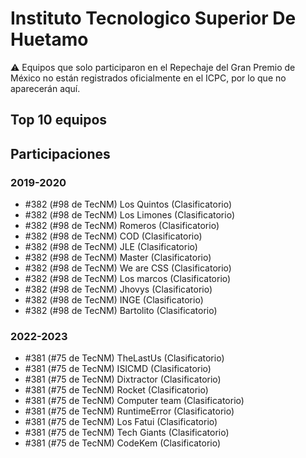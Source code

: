 # Instituto Tecnologico Superior De Huetamo

:warning: Equipos que solo participaron en el Repechaje del Gran Premio de México no están registrados oficialmente en el ICPC, por lo que no aparecerán aquí.

## Top 10 equipos


## Participaciones

### 2019-2020

- #382 (#98 de TecNM) Los Quintos (Clasificatorio)
- #382 (#98 de TecNM) Los Limones (Clasificatorio)
- #382 (#98 de TecNM) Romeros (Clasificatorio)
- #382 (#98 de TecNM) COD (Clasificatorio)
- #382 (#98 de TecNM) JLE (Clasificatorio)
- #382 (#98 de TecNM) Master (Clasificatorio)
- #382 (#98 de TecNM) We are CSS (Clasificatorio)
- #382 (#98 de TecNM) Los marcos (Clasificatorio)
- #382 (#98 de TecNM) Jhovys (Clasificatorio)
- #382 (#98 de TecNM) INGE (Clasificatorio)
- #382 (#98 de TecNM) Bartolito (Clasificatorio)

### 2022-2023

- #381 (#75 de TecNM) TheLastUs (Clasificatorio)
- #381 (#75 de TecNM) ISICMD (Clasificatorio)
- #381 (#75 de TecNM) Dixtractor (Clasificatorio)
- #381 (#75 de TecNM) Rocket (Clasificatorio)
- #381 (#75 de TecNM) Computer team (Clasificatorio)
- #381 (#75 de TecNM) RuntimeError (Clasificatorio)
- #381 (#75 de TecNM) Los Fatui (Clasificatorio)
- #381 (#75 de TecNM) Tech Giants (Clasificatorio)
- #381 (#75 de TecNM) CodeKem (Clasificatorio)



